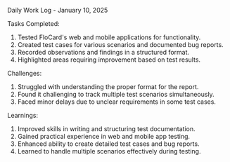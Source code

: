 Daily Work Log - January 10, 2025 

Tasks Completed:
1. Tested FloCard's web and mobile applications for functionality.  
2. Created test cases for various scenarios and documented bug reports.  
3. Recorded observations and findings in a structured format.  
4. Highlighted areas requiring improvement based on test results.  

Challenges:
1. Struggled with understanding the proper format for the report.  
2. Found it challenging to track multiple test scenarios simultaneously.  
3. Faced minor delays due to unclear requirements in some test cases.  

Learnings:
1. Improved skills in writing and structuring test documentation.  
2. Gained practical experience in web and mobile app testing.  
3. Enhanced ability to create detailed test cases and bug reports.  
4. Learned to handle multiple scenarios effectively during testing.  
